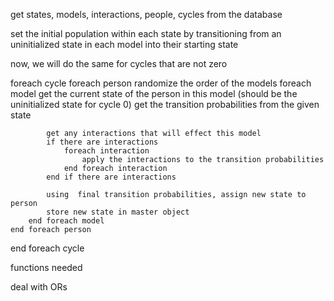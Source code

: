 
get states, models, interactions, people, cycles from the database

set the initial population within each state by transitioning from an uninitialized state in each model into their starting state

now, we will do the same for cycles that are not zero

foreach cycle
	foreach person
		randomize the order of the models
		foreach model
			get the current state of the person in this model (should be the uninitialized state for cycle 0)
			get the transition probabilities from the given state

			get any interactions that will effect this model
			if there are interactions
				foreach interaction
					apply the interactions to the transition probabilities
				end foreach interaction
			end if there are interactions

			using  final transition probabilities, assign new state to person
			store new state in master object 
		end foreach model
	end foreach person
end foreach cycle


	
functions needed







deal with ORs


